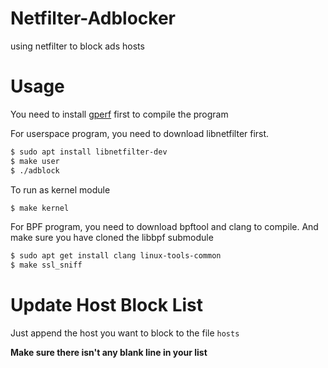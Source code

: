 # Netfilter-Adblocker
using netfilter to block ads hosts

# Usage
You need to install [gperf](https://www.gnu.org/software/gperf/) first to compile the program

For userspace program, you need to download libnetfilter first.
```sh
$ sudo apt install libnetfilter-dev
$ make user
$ ./adblock
```

To run as kernel module
```sh
$ make kernel
```

For BPF program, you need to download bpftool and clang to compile.
And make sure you have cloned the libbpf submodule
```sh
$ sudo apt get install clang linux-tools-common
$ make ssl_sniff
```
# Update Host Block List
Just append the host you want to block to the file `hosts`

**Make sure there isn't any blank line in your list**
